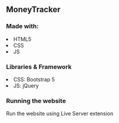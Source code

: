 ## MoneyTracker
### Made with:
<li> HTML5
<li> CSS
<li> JS

### Libraries & Framework
<li> CSS: Bootstrap 5
<li> JS: jQuery

### Running the website
<p>Run the website using Live Server extension</p>